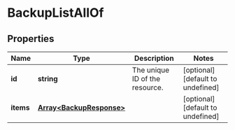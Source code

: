 # BackupListAllOf

## Properties
| Name | Type | Description | Notes |
| ------------ | ------------- | ------------- | ------------- |
| **id** | **string** | The unique ID of the resource. | [optional] [default to undefined] |
| **items** | [**Array&lt;BackupResponse&gt;**](BackupResponse.md) |  | [optional] [default to undefined] |


